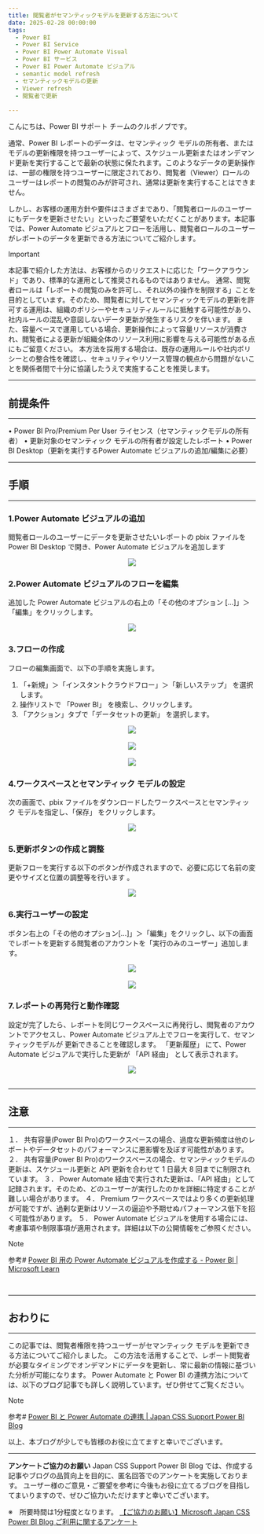 ```yaml
---
title: 閲覧者がセマンティックモデルを更新する方法について
date: 2025-02-28 00:00:00 
tags:
  - Power BI
  - Power BI Service
  - Power BI Power Automate Visual
  - Power BI サービス
  - Power BI Power Automate ビジュアル
  - semantic model refresh
  - セマンティックモデルの更新
  - Viewer refresh
  - 閲覧者で更新
  
---
```

こんにちは、Power BI サポート チームのクルボノブです。

通常、Power BI レポートのデータは、セマンティック モデルの所有者、またはモデルの更新権限を持つユーザーによって、スケジュール更新またはオンデマンド更新を実行することで最新の状態に保たれます。このようなデータの更新操作は、一部の権限を持つユーザーに限定されており、閲覧者（Viewer）ロールのユーザーはレポートの閲覧のみが許可され、通常は更新を実行することはできません。

しかし、お客様の運用方針や要件はさまざまであり、「閲覧者ロールのユーザーにもデータを更新させたい」といったご要望をいただくことがあります。本記事では、Power Automate ビジュアルとフローを活用し、閲覧者ロールのユーザーがレポートのデータを更新できる方法についてご紹介します。

<!-- more -->
> [!IMPORTANT]  
>本記事で紹介した方法は、お客様からのリクエストに応じた「ワークアラウンド」であり、標準的な運用として推奨されるものではありません。
通常、閲覧者ロールは「レポートの閲覧のみを許可し、それ以外の操作を制限する」ことを目的としています。そのため、閲覧者に対してセマンティックモデルの更新を許可する運用は、組織のポリシーやセキュリティルールに抵触する可能性があり、社内ルールの混乱や意図しないデータ更新が発生するリスクを伴います。
また、容量ベースで運用している場合、更新操作によって容量リソースが消費され、閲覧者による更新が組織全体のリソース利用に影響を与える可能性がある点にもご留意ください。
本方法を採用する場合は、既存の運用ルールや社内ポリシーとの整合性を確認し、セキュリティやリソース管理の観点から問題がないことを関係者間で十分に協議したうえで実施することを推奨します。

---
## 前提条件
---
•	Power BI Pro/Premium Per User ライセンス（セマンティックモデルの所有者）
•	更新対象のセマンティック モデルの所有者が設定したレポート
•	Power BI Desktop（更新を実行するPower Automate ビジュアルの追加/編集に必要）

---
## 手順
---
### 1.Power Automate ビジュアルの追加
閲覧者ロールのユーザーにデータを更新させたいレポートの pbix ファイルを Power BI Desktop で開き、Power Automate ビジュアルを追加します

<div align="center">
<img src="3.png">
</div>  

### 2.Power Automate ビジュアルのフローを編集
追加した Power Automate ビジュアルの右上の「その他のオプション […]」＞「編集」をクリックします。

<div align="center">
<img src="4.png">
</div>  

### 3.フローの作成
フローの編集画面で、以下の手順を実施します。
1.	「+新規」＞「インスタントクラウドフロー」＞「新しいステップ」 を選択します。
2.	操作リストで 「Power BI」 を検索し、クリックします。
3.	「アクション」タブで「データセットの更新」 を選択します。

<div align="center">
<img src="5.png">
</div>    <br> 

<div align="center">
<img src="6.png">
</div>    <br> 

<div align="center">
<img src="7.png">
</div> 

### 4.ワークスペースとセマンティック モデルの設定
次の画面で、pbix ファイルをダウンロードしたワークスペースとセマンティック モデルを指定し、「保存」 をクリックします。

<div align="center">
<img src="8.png">
</div>  

### 5.更新ボタンの作成と調整
更新フローを実行する以下のボタンが作成されますので、必要に応じて名前の変更やサイズと位置の調整等を行います 。

<div align="center">
<img src="9.png">
</div>


### 6.実行ユーザーの設定
ボタン右上の「その他のオプション[…]」＞「編集」をクリックし、以下の画面でレポートを更新する閲覧者のアカウントを「実行のみのユーザー」追加します。


<div align="center">
<img src="10.png">
</div>    <br> 

<div align="center">
<img src="11.png">
</div>


### 7.レポートの再発行と動作確認

設定が完了したら、レポートを同じワークスペースに再発行し、閲覧者のアカウントでアクセスし、Power Automate ビジュアル上でフローを実行して、セマンティックモデルが 更新できることを確認します。
「更新履歴」 にて、Power Automate ビジュアルで実行した更新が 「API 経由」 として表示されます。

<div align="center">
<img src="12.png">
</div>
</br>

---
## 注意
---
１．	共有容量(Power BI Pro)のワークスペースの場合、過度な更新頻度は他のレポートやデータセットのパフォーマンスに悪影響を及ぼす可能性があります。
２．	共有容量(Power BI Pro)のワークスペースの場合、セマンティックモデルの更新は、スケジュール更新と API 更新を合わせて 1 日最大 8 回までに制限されています。
３．	Power Automate 経由で実行された更新は、「API 経由」として記録されます。そのため、どのユーザーが実行したのかを詳細に特定することが難しい場合があります。
４．	Premium ワークスペースではより多くの更新処理が可能ですが、過剰な更新はリソースの逼迫や予期せぬパフォーマンス低下を招く可能性があります。
５．	Power Automate ビジュアルを使用する場合には、考慮事項や制限事項が適用されます。詳細は以下の公開情報をご参照ください。
> [!NOTE]
> 参考# [Power BI 用の Power Automate ビジュアルを作成する - Power BI | Microsoft Learn](https://learn.microsoft.com/ja-jp/power-bi/create-reports/power-bi-automate-visual?tabs=powerbi-desktop#considerations-and-limitations)
</br>

---
## おわりに
---
この記事では、閲覧者権限を持つユーザーがセマンティック モデルを更新できる方法についてご紹介しました。
この方法を活用することで、レポート閲覧者が必要なタイミングでオンデマンドにデータを更新し、常に最新の情報に基づいた分析が可能になります。
Power Automate と Power BI の連携方法については、以下のブログ記事でも詳しく説明しています。ぜひ併せてご覧ください。

> [!NOTE]
> 参考# [Power BI と Power Automate の連携 | Japan CSS Support Power BI Blog](https://jpbap-sqlbi.github.io/blog/powerbi/pbi_power%20automate/)


以上、本ブログが少しでも皆様のお役に立てますと幸いでございます。

---

**アンケートご協力のお願い**
Japan CSS Support Power BI Blog では、作成する記事やブログの品質向上を目的に、匿名回答でのアンケートを実施しております。
ユーザー様のご意見・ご要望を参考に今後もお役に立てるブログを目指してまいりますので、ぜひご協力いただけますと幸いでございます。 

※　所要時間は1分程度となります。
[【ご協力のお願い】Microsoft Japan CSS Power BI Blog ご利用に関するアンケート](https://jpbap-sqlbi.github.io/blog/powerbi/pbi_blogsurvey2022/) 